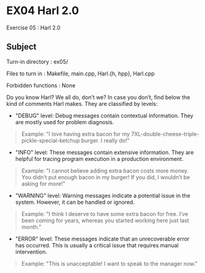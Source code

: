 # EX04 Harl 2.0

Exercise 05 : Harl 2.0

## Subject

Turn-in directory : ex05/

Files to turn in : Makefile, main.cpp, Harl.{h, hpp}, Harl.cpp

Forbidden functions : None

Do you know Harl? We all do, don’t we? In case you don’t, find below the kind of comments Harl makes. They are classified by levels:

* "DEBUG" level: Debug messages contain contextual information. They are mostly used for problem diagnosis.
> 
> Example: "I love having extra bacon for my 7XL-double-cheese-triple-pickle-special-ketchup burger. I really do!"

* "INFO" level: These messages contain extensive information. They are helpful for tracing program execution in a production environment.
> Example: "I cannot believe adding extra bacon costs more money. You didn’t put enough bacon in my burger! If you did, I wouldn’t be asking for more!"

* "WARNING" level: Warning messages indicate a potential issue in the system. However, it can be handled or ignored.
> Example: "I think I deserve to have some extra bacon for free. I’ve been coming for years, whereas you started working here just last month."

* "ERROR" level: These messages indicate that an unrecoverable error has occurred. This is usually a critical issue that requires manual intervention.
> Example: "This is unacceptable! I want to speak to the manager now."
